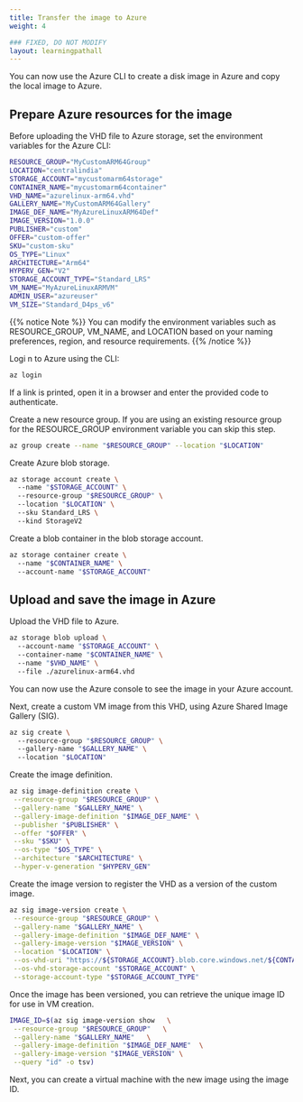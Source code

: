 ```yaml
---
title: Transfer the image to Azure
weight: 4

### FIXED, DO NOT MODIFY
layout: learningpathall
---
```


You can now use the Azure CLI to create a disk image in Azure and copy the local image to Azure. 

## Prepare Azure resources for the image 

Before uploading the VHD file to Azure storage, set the environment variables for the Azure CLI:

```bash
RESOURCE_GROUP="MyCustomARM64Group"  
LOCATION="centralindia"  
STORAGE_ACCOUNT="mycustomarm64storage"  
CONTAINER_NAME="mycustomarm64container"  
VHD_NAME="azurelinux-arm64.vhd"  
GALLERY_NAME="MyCustomARM64Gallery"  
IMAGE_DEF_NAME="MyAzureLinuxARM64Def"  
IMAGE_VERSION="1.0.0"  
PUBLISHER="custom"  
OFFER="custom-offer"  
SKU="custom-sku"  
OS_TYPE="Linux"  
ARCHITECTURE="Arm64"  
HYPERV_GEN="V2"  
STORAGE_ACCOUNT_TYPE="Standard_LRS"  
VM_NAME="MyAzureLinuxARMVM"  
ADMIN_USER="azureuser"  
VM_SIZE="Standard_D4ps_v6"
```

{{% notice Note %}}
You can modify the environment variables such as RESOURCE_GROUP, VM_NAME, and LOCATION based on your naming preferences, region, and resource requirements.
{{% /notice %}}

Logi n to Azure using the CLI:

```bash
az login
```

If a link is printed, open it in a browser and enter the provided code to authenticate. 

Create a new resource group. If you are using an existing resource group for the RESOURCE_GROUP environment variable you can skip this step. 

```bash
az group create --name "$RESOURCE_GROUP" --location "$LOCATION"
```

Create Azure blob storage.

```bash
az storage account create \ 
  --name "$STORAGE_ACCOUNT" \ 
  --resource-group "$RESOURCE_GROUP" \ 
  --location "$LOCATION" \ 
  --sku Standard_LRS \ 
  --kind StorageV2
```

Create a blob container in the blob storage account.

```bash
az storage container create \ 
  --name "$CONTAINER_NAME" \ 
  --account-name "$STORAGE_ACCOUNT"
```

## Upload and save the image in Azure 

Upload the VHD file to Azure.

```bash
az storage blob upload \ 
  --account-name "$STORAGE_ACCOUNT" \ 
  --container-name "$CONTAINER_NAME" \ 
  --name "$VHD_NAME" \ 
  --file ./azurelinux-arm64.vhd
```

You can now use the Azure console to see the image in your Azure account.

Next, create a custom VM image from this VHD, using Azure Shared Image Gallery (SIG).

```bash
az sig create \ 
  --resource-group "$RESOURCE_GROUP" \ 
  --gallery-name "$GALLERY_NAME" \ 
  --location "$LOCATION"
```
 
Create the image definition.

```bash
az sig image-definition create \
 --resource-group "$RESOURCE_GROUP" \
 --gallery-name "$GALLERY_NAME" \
 --gallery-image-definition "$IMAGE_DEF_NAME" \
 --publisher "$PUBLISHER" \
 --offer "$OFFER" \
 --sku "$SKU" \
 --os-type "$OS_TYPE" \
 --architecture "$ARCHITECTURE" \
 --hyper-v-generation "$HYPERV_GEN"
```

Create the image version to register the VHD as a version of the custom image.

```bash
az sig image-version create \
 --resource-group "$RESOURCE_GROUP" \
 --gallery-name "$GALLERY_NAME" \
 --gallery-image-definition "$IMAGE_DEF_NAME" \
 --gallery-image-version "$IMAGE_VERSION" \
 --location "$LOCATION" \
 --os-vhd-uri "https://${STORAGE_ACCOUNT}.blob.core.windows.net/${CONTAINER_NAME}/${VHD_NAME}" \
 --os-vhd-storage-account "$STORAGE_ACCOUNT" \
 --storage-account-type "$STORAGE_ACCOUNT_TYPE" 
```

Once the image has been versioned, you can retrieve the unique image ID for use in VM creation.

```bash
IMAGE_ID=$(az sig image-version show   \
 --resource-group "$RESOURCE_GROUP"   \
 --gallery-name "$GALLERY_NAME"   \
 --gallery-image-definition "$IMAGE_DEF_NAME"  \
 --gallery-image-version "$IMAGE_VERSION" \
 --query "id" -o tsv)
```

Next, you can create a virtual machine with the new image using the image ID.